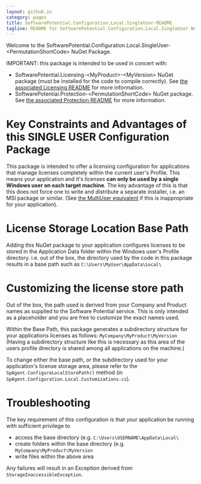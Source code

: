 ```yaml
---
layout: github.io
category: pages
title: SoftwarePotential.Configuration.Local.SingleUser-README
tagline: README for SoftwarePotential.Configuration.Local.SingleUser NuGet package from Software Potential
---
```


Welcome to the SoftwarePotential.Configuration.Local.SingleUser-&lt;PermutationShortCode&gt; NuGet Package.

IMPORTANT: this package is intended to be used in concert with:

* SoftwarePotential.Licensing-&lt;MyProduct&gt;-&lt;MyVersion&gt; NuGet package (must be installed for the code to compile correctly). See [the associated Licensing README](http://docs.softwarepotential.com/Licensing-README.html) for more information.
* SoftwarePotential.Protection-&lt;PermutationShortCode&gt; NuGet package. See [the associated Protection README](http://docs.softwarepotential.com/Protection-README.html) for more information.

# Key Constraints and Advantages of this SINGLE USER Configuration Package

This package is intended to offer a licensing configuration for applications that manage licenses completely within the current user's Profile. This means your application and it's licenses **can only be used by a single Windows user on each target machine**. The key advantage of this is that this does not force one to write and distribute a separate installer, i.e. an MSI package or similar. (See [the MultiUser equivalent](http://docs.softwarepotential.com/Configuration.Local.MultiUser-README.html) if this is inappropriate for your application).

# License Storage Location Base Path

Adding this NuGet package to your application configures licenses to be stored in the Application Data folder within the Windows user's Profile directory. i.e. out of the box, the directory used by the code in this package results in a base path such as ``C:\Users\MyUser\AppData\Local\``

# Customizing the license store path

Out of the box, the path used is derived from your Company and Product names as supplied to the Software Potential service. This is only intended as a placeholder and you are free to customize the exact names used.

Within the Base Path, this package generates a subdirectory structure for your applications licenses as follows: ``MyCompany\MyProduct\MyVersion`` (Having a subdirectory structure like this is necessary as this area of the users profile directory is shared among all applications on the machine.)

To change either the base path, or the subdirectory used for your application's license storage area, please refer to the `SpAgent.ConfigureLocalStorePath()` method (in `SpAgent.Configuration.Local.Customizations.cs`).

# Troubleshooting

The key requirement of this configuration is that your application be running with sufficient privilege to 
- access the base directory (e.g. ``C:\Users\USERNAME\AppData\Local\``
- create folders within the base directory (e.g. ``MyCompany\MyProduct\MyVersion``
- write files within the above area

Any failures will result in an Exception derived from ``StorageInaccessibleException``.